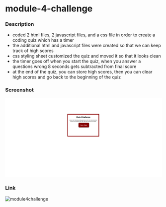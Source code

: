 # module-4-challenge

### Description

* coded 2 html files, 2 javascript files, and a css file in order to create a coding quiz which has a timer
* the additional html and javascript files were created so that we can keep track of high scores
* css styling sheet customized the quiz and moved it so that it looks clean
* the timer goes off when you start the quiz, when you answer a questions wrong 8 seconds gets subtracted from final score
* at the end of the quiz, you can store high scores, then you can clear high scores and go back to the beginning of the quiz

### Screenshot

![screenshot](screenshot-quiz.png)

### Link

![module4challenge](https://dvtipei.github.io/module-4-challenge/)